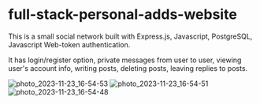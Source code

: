 # full-stack-personal-adds-website

This is a small social network built with Express.js, Javascript, PostgreSQL, Javascript Web-token authentication.

It has login/register option, private messages from user to user, viewing user's account info, writing posts, deleting posts, leaving replies to posts.

![photo_2023-11-23_16-54-53](https://github.com/Anton718/full-stack-personal-adds-website/assets/112634784/e6125cc9-e6f7-4c99-97fc-0b2ccb69be78)
![photo_2023-11-23_16-54-51](https://github.com/Anton718/full-stack-personal-adds-website/assets/112634784/1f7481e9-b649-478f-9642-635f243cc7c7)
![photo_2023-11-23_16-54-48](https://github.com/Anton718/full-stack-personal-adds-website/assets/112634784/5b098cbc-91ed-412a-9c79-918a16f8253a)

